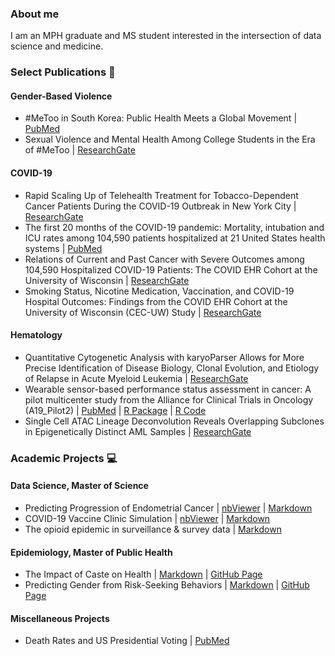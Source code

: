 ### About me
I am an MPH graduate and MS student interested in the intersection of data science and medicine. 


### Select Publications :closed_book:	

#### Gender-Based Violence

* #MeToo in South Korea: Public Health Meets a Global Movement | [PubMed](https://pubmed.ncbi.nlm.nih.gov/35862888/)
* Sexual Violence and Mental Health Among College Students in the Era of #MeToo | [ResearchGate](https://www.researchgate.net/publication/345702710_Sexual_Violence_and_Mental_Health_Among_College_Students_in_the_Era_of_MeToo)

#### COVID-19

* Rapid Scaling Up of Telehealth Treatment for Tobacco-Dependent Cancer Patients During the COVID-19 Outbreak in New York City
 | [ResearchGate](https://www.researchgate.net/publication/342854047_Rapid_Scaling_Up_of_Telehealth_Treatment_for_Tobacco-Dependent_Cancer_Patients_During_the_COVID-19_Outbreak_in_New_York_City)
* The first 20 months of the COVID-19 pandemic: Mortality, intubation and ICU rates among 104,590 patients hospitalized at 21 United States health systems | [PubMed](https://pubmed.ncbi.nlm.nih.gov/36170336/)
* Relations of Current and Past Cancer with Severe Outcomes among 104,590 Hospitalized COVID-19 Patients: The COVID EHR Cohort at the University of Wisconsin | [ResearchGate](https://www.researchgate.net/publication/362717637_Relations_of_Current_and_Past_Cancer_with_Severe_Outcomes_among_104590_Hospitalized_COVID-19_Patients_The_COVID_EHR_Cohort_at_the_University_of_Wisconsin)
* Smoking Status, Nicotine Medication, Vaccination, and COVID-19 Hospital Outcomes: Findings from the COVID EHR Cohort at the University of Wisconsin (CEC-UW) Study | [ResearchGate](https://www.researchgate.net/publication/363361565_Smoking_Status_Nicotine_Medication_Vaccination_and_COVID-19_Hospital_Outcomes_Findings_from_the_COVID_EHR_Cohort_at_the_University_of_Wisconsin_CEC-UW_Study)

#### Hematology

* Quantitative Cytogenetic Analysis with karyoParser Allows for More Precise Identification of Disease Biology, Clonal Evolution, and Etiology of Relapse in Acute Myeloid Leukemia | [ResearchGate](https://www.researchgate.net/publication/365816951_Quantitative_Cytogenetic_Analysis_with_karyoParser_Allows_for_More_Precise_Identification_of_Disease_Biology_Clonal_Evolution_and_Etiology_of_Relapse_in_Acute_Myeloid_Leukemia)
* Wearable sensor-based performance status assessment in cancer: A pilot multicenter study from the Alliance for Clinical Trials in Oncology (A19_Pilot2) | [PubMed](https://pubmed.ncbi.nlm.nih.gov/36812616/) | [R Package](https://github.com/JLGlass/fitness) | [R Code](https://github.com/JLGlass/fitness_analysis_code)
* Single Cell ATAC Lineage Deconvolution Reveals Overlapping Subclones in Epigenetically Distinct AML Samples | [ResearchGate](https://www.researchgate.net/publication/356494698_Single_Cell_ATAC_Lineage_Deconvolution_Reveals_Overlapping_Subclones_in_Epigenetically_Distinct_AML_Samples)

### Academic Projects :computer:

#### Data Science, Master of Science 

* Predicting Progression of Endometrial Cancer | [nbViewer](https://nbviewer.org/github/deepssquared/CUNY.MDS/blob/main/DATA602/DATA%20602%20FINAL.ipynb) | [Markdown](https://github.com/deepssquared/CUNY.MDS/blob/main/DATA602/DATA%20602%20FINAL.ipynb)
* COVID-19 Vaccine Clinic Simulation | [nbViewer](https://nbviewer.org/github/deepssquared/CUNY.MDS/blob/main/DATA604/FINAL/FINAL_SUBMISSION.ipynb) | [Markdown](https://github.com/deepssquared/CUNY.MDS/blob/main/DATA604/FINAL/FINAL_SUBMISSION.ipynb)
* The opioid epidemic in surveillance & survey data | [Markdown](https://rpubs.com/ddilip94/DATA607FINAL)

#### Epidemiology, Master of Public Health

* The Impact of Caste on Health | [Markdown](https://github.com/deepssquared/caste-health-india) | [GitHub Page](https://deepssquared.github.io/caste-health-india/)
*  Predicting Gender from Risk-Seeking Behaviors | [Markdown](https://github.com/deepssquared/DSII_FinalProject) | [GitHub Page](https://htmlpreview.github.io/?https://github.com/deepssquared/DSII_FinalProject/blob/master/final_report.html)

#### Miscellaneous Projects

* Death Rates and US Presidential Voting | [PubMed](https://pubmed.ncbi.nlm.nih.gov/31898122/)
